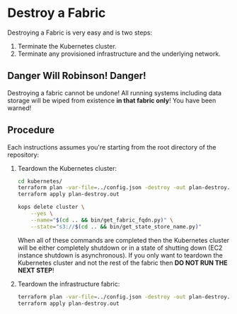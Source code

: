 # Destroy a Fabric

Destroying a Fabric is very easy and is two steps:

1. Terminate the Kubernetes cluster.
2. Terminate any provisioned infrastructure and the underlying network.

## Danger Will Robinson! Danger!

Destroying a fabric cannot be undone! All running systems including data storage will be wiped from existence **in that fabric only**! You have been warned!

## Procedure

Each instructions assumes you're starting from the root directory of the repository:

1. Teardown the Kubernetes cluster:

    ```bash
    cd kubernetes/
    terraform plan -var-file=../config.json -destroy -out plan-destroy.out
    terraform apply plan-destroy.out

    kops delete cluster \
        --yes \
        --name="$(cd .. && bin/get_fabric_fqdn.py)" \
        --state="s3://$(cd .. && bin/get_state_store_name.py)"

    ```

    When all of these commands are completed then the Kubernetes cluster will be either completely shutdown or in a state of shutting down (EC2 instance shutdown is asynchronous). If you only want to teardown the Kubernetes cluster and not the rest of the fabric then **DO NOT RUN THE NEXT STEP**!

2. Teardown the infrastructure fabric:

    ```bash
    terraform plan -var-file=../config.json -destroy -out plan-destroy.out
    terraform apply plan-destroy.out
    ```
